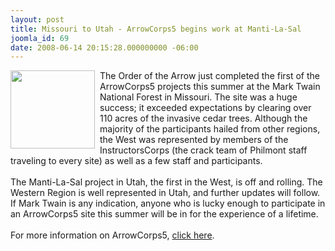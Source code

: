 ```yaml
---
layout: post
title: Missouri to Utah - ArrowCorps5 begins work at Manti-La-Sal
joomla_id: 69
date: 2008-06-14 20:15:28.000000000 -06:00
---
```

<img src=images/ac5marktwain4.jpg width=135 height=125 align=left style=padding-right:5px>The Order of the Arrow just completed the first of the ArrowCorps5 projects this summer at the Mark Twain National Forest in Missouri. The site was a huge success; it exceeded expectations by clearing over 110 acres of the invasive cedar trees. Although the majority of the participants hailed from other regions, the West was represented by members of the InstructorsCorps (the crack team of Philmont staff traveling to every site) as well as a few staff and participants.
<br /><br />
The Manti-La-Sal project in Utah, the first in the West, is off and rolling. The Western Region is well represented in Utah, and further updates will follow. If Mark Twain is any indication, anyone who is lucky enough to participate in an ArrowCorps5 site this summer will be in for the experience of a lifetime.
<br /><br />
For more information on ArrowCorps5, <a href=http://www.event.oa-bsa.org/>click here</a>.
